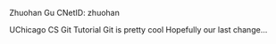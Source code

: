 Zhuohan Gu CNetID: zhuohan

UChicago CS Git Tutorial
Git is pretty cool
Hopefully our last change...
